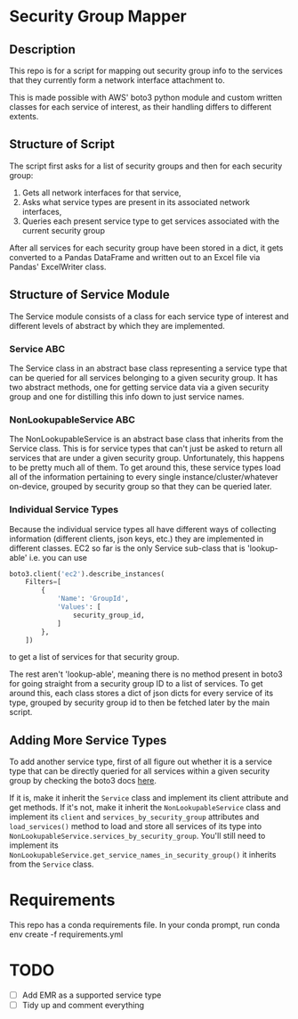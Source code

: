 # Security Group Mapper

## Description
This repo is for a script for mapping out security group info to the services that they currently form a network interface attachment to.

This is made possible with AWS' boto3 python module and custom written classes for each service of interest, as their handling differs to different extents.

## Structure of Script
The script first asks for a list of security groups and then for each security group:

1. Gets all network interfaces for that service,
2. Asks what service types are present in its associated network interfaces,
3. Queries each present service type to get services associated with the current security group

After all services for each security group have been stored in a dict, it gets converted to a Pandas DataFrame and written out to an Excel file via Pandas' ExcelWriter class.

## Structure of Service Module
The Service module consists of a class for each service type of interest and different levels of abstract by which they are implemented.

### Service ABC
The Service class in an abstract base class representing a service type that can be queried for all services belonging to a given security group.
It has two abstract methods, one for getting service data via a given security group and one for distilling this info down to just service names.

### NonLookupableService ABC
The NonLookupableService is an abstract base class that inherits from the Service class.
This is for service types that can't just be asked to return all services that are under a given security group. Unfortunately, this happens to be pretty much all of them.
To get around this, these service types load all of the information pertaining to every single instance/cluster/whatever on-device, grouped by security group so that they can be queried later.

### Individual Service Types
Because the individual service types all have different ways of collecting information (different clients, json keys, etc.) they are implemented in different classes.
EC2 so far is the only Service sub-class that is 'lookup-able' i.e. you can use
```python
boto3.client('ec2').describe_instances(
    Filters=[
        {
            'Name': 'GroupId',
            'Values': [
                security_group_id,
            ]
        },
    ])
```
to get a list of services for that security group.

The rest aren't 'lookup-able', meaning there is no method present in boto3 for going straight from a security group ID to a list of services.
To get around this, each class stores a dict of json dicts for every service of its type, grouped by security group id to then be fetched later by the main script.

## Adding More Service Types
To add another service type, first of all figure out whether it is a service type that can be directly queried for all services within a given security group by checking the boto3 docs [here](https://boto3.amazonaws.com/v1/documentation/api/latest/index.html).

If it is, make it inherit the `Service` class and implement its client attribute and get methods.
If it's not, make it inherit the `NonLookupableService` class and implement its `client` and `services_by_security_group` attributes and `load_services()` method to load and store all services of its type into `NonLookupableService.services_by_security_group`.
You'll still need to implement its `NonLookupableService.get_service_names_in_security_group()` it inherits from the `Service` class.

# Requirements
This repo has a conda requirements file.
In your conda prompt, run conda env create -f requirements.yml

# TODO
 - [ ] Add EMR as a supported service type
 - [ ] Tidy up and comment everything
